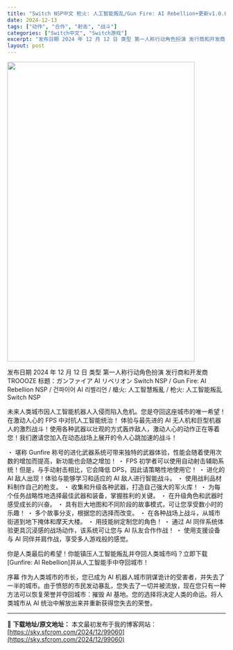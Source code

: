 ```yaml
---
title: "Switch NSP中文 枪火: 人工智能叛乱/Gun Fire: AI Rebellion+更新v1.0.0"
date: 2024-12-13
tags: ["动作", "合作", "射击", "战斗"]
categories: ["Switch中文", "Switch游戏"]
excerpt: "发布日期 2024 年 12 月 12 日 类型 第一人称行动角色扮演 发行商和开发商 TROOOZE 标题：ガンファイア AI リベリオン Switch NSP / Gun Fire: AI Rebellion NSP / 건파이어 AI 리벨리언 / 槍火: 人工智慧叛亂 / 枪火: 人工智能叛&hellip;"
layout: post
---
```


<img class="aligncenter size-full wp-image-99061" src="https://sky.sfcrom.com/wp-content/uploads/2024/12/20241213030456100.webp" alt="" width="432" height="692" />

发布日期 2024 年 12 月 12 日
类型 第一人称行动角色扮演
发行商和开发商 TROOOZE
标题：ガンファイア AI リベリオン Switch NSP / Gun Fire: AI Rebellion NSP / 건파이어 AI 리벨리언 / 槍火: 人工智慧叛亂 / 枪火: 人工智能叛乱 Switch NSP

未来人类城市因人工智能机器人入侵而陷入危机。您是夺回这座城市的唯一希望！在激动人心的 FPS 中对抗人工智能统治！
体验与最先进的 AI 无人机和巨型机器人的激烈战斗！使用各种武器以壮观的方式轰炸敌人，激动人心的动作正在等着您！我们邀请您加入在动态战场上展开的令人心跳加速的战斗！

・ 堪称 Gunfire 称号的进化武器系统可带来独特的武器体验，性能会随着使用次数的增加而提高，新功能也会随之增加！
・ FPS 初学者可以使用自动射击辅助系统！但是，与手动射击相比，它会降低 DPS，因此请策略性地使用它！
・ 进化的 AI 敌人出现！体验与能够学习和适应的 AI 敌人进行智能战斗。
・ 使用战利品材料制作自己的枪支。
・ 收集和升级各种武器，打造自己强大的军火库！
・ 为每个任务战略性地选择最佳武器和装备，掌握胜利的关键。
・ 在升级角色和武器时感受成长的兴奋。
・ 具有巨大地图和不同阶段的故事模式，可让您享受数小时的乐趣！
・ 多个故事分支，根据您的选择而改变。
・ 在各种战场上战斗，从城市街道到地下掩体和摩天大楼。
・ 用技能树定制您的角色！
・ 通过 AI 同伴系统体验更具沉浸感的战场动作，该系统可让您与 AI 队友合作作战！
・ 使用支援设备与 AI 同伴并肩作战，享受多人游戏般的感觉。

你是人类最后的希望！你能镇压人工智能叛乱并夺回人类城市吗？立即下载[Gunfire: AI Rebellion]并从人工智能手中夺回城市！

序幕
作为人类城市的市长，您已成为 AI 机器人城市阴谋诡计的受害者，并失去了一半的城市。由于愤怒的市民发动暴乱，您失去了一切并被流放，现在您只有一种方法可以恢复荣誉并夺回城市：摧毁 AI 基地。您的选择将决定人类的命运。将人类城市从 AI 统治中解放出来并重新获得您失去的荣誉。

---
📖 **下载地址/原文地址：** 本文最初发布于我的博客网站：[https://sky.sfcrom.com/2024/12/99060](https://sky.sfcrom.com/2024/12/99060)
